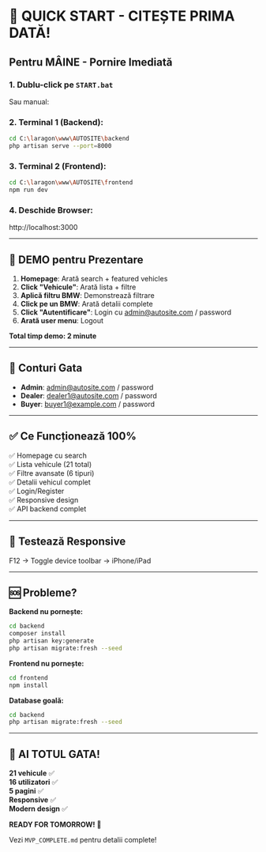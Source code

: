 # 🚀 QUICK START - CITEȘTE PRIMA DATĂ!

## Pentru MÂINE - Pornire Imediată

### 1. Dublu-click pe `START.bat`
Sau manual:

### 2. Terminal 1 (Backend):
```bash
cd C:\laragon\www\AUTOSITE\backend
php artisan serve --port=8000
```

### 3. Terminal 2 (Frontend):
```bash
cd C:\laragon\www\AUTOSITE\frontend
npm run dev
```

### 4. Deschide Browser:
http://localhost:3000

---

## 🎯 DEMO pentru Prezentare

1. **Homepage**: Arată search + featured vehicles
2. **Click "Vehicule"**: Arată lista + filtre
3. **Aplică filtru BMW**: Demonstrează filtrare
4. **Click pe un BMW**: Arată detalii complete
5. **Click "Autentificare"**: Login cu admin@autosite.com / password
6. **Arată user menu**: Logout

**Total timp demo: 2 minute**

---

## 👤 Conturi Gata

- **Admin**: admin@autosite.com / password
- **Dealer**: dealer1@autosite.com / password  
- **Buyer**: buyer1@example.com / password

---

## ✅ Ce Funcționează 100%

✅ Homepage cu search  
✅ Lista vehicule (21 total)  
✅ Filtre avansate (6 tipuri)  
✅ Detalii vehicul complet  
✅ Login/Register  
✅ Responsive design  
✅ API backend complet  

---

## 📱 Testează Responsive

F12 → Toggle device toolbar → iPhone/iPad

---

## 🆘 Probleme?

**Backend nu pornește:**
```bash
cd backend
composer install
php artisan key:generate
php artisan migrate:fresh --seed
```

**Frontend nu pornește:**
```bash
cd frontend
npm install
```

**Database goală:**
```bash
cd backend
php artisan migrate:fresh --seed
```

---

## 🎉 AI TOTUL GATA!

**21 vehicule** ✅  
**16 utilizatori** ✅  
**5 pagini** ✅  
**Responsive** ✅  
**Modern design** ✅  

**READY FOR TOMORROW! 🚀**

Vezi `MVP_COMPLETE.md` pentru detalii complete!
